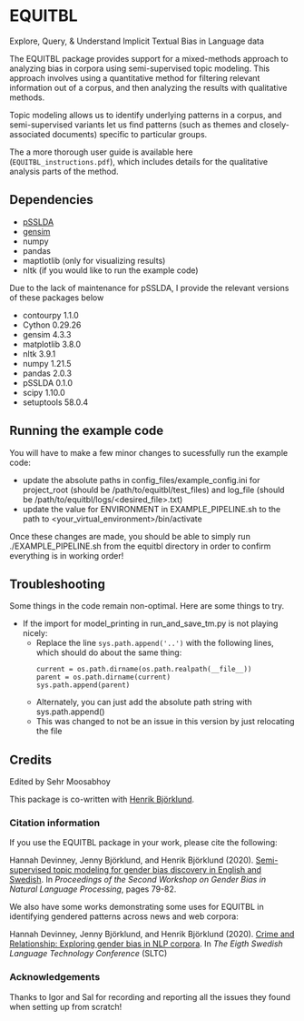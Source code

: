 # EQUITBL
Explore, Query, &amp; Understand Implicit Textual Bias in Language data

The EQUITBL package provides support for a mixed-methods approach to analyzing bias in corpora using semi-supervised topic modeling. This approach involves using a quantitative method for filtering relevant information out of a corpus, and then analyzing the results with qualitative methods.

Topic modeling allows us to identify underlying patterns in a corpus, and semi-supervised variants let us find patterns (such as themes and closely-associated documents) specific to particular groups.

The a more thorough user guide is available here (`EQUITBL_instructions.pdf`), which includes details for the qualitative analysis parts of the method.

## Dependencies

* [pSSLDA](https://github.com/davidandrzej/pSSLDA)
* [gensim](https://radimrehurek.com/gensim/)
* numpy
* pandas
* maptlotlib (only for visualizing results)
* nltk (if you would like to run the example code)

Due to the lack of maintenance for pSSLDA, I provide the relevant versions of these packages below
* contourpy           1.1.0
* Cython              0.29.26
* gensim              4.3.3
* matplotlib          3.8.0
* nltk                3.9.1
* numpy               1.21.5
* pandas              2.0.3
* pSSLDA              0.1.0
* scipy               1.10.0
* setuptools          58.0.4

## Running the example code

You will have to make a few minor changes to sucessfully run the example code:

* update the absolute paths in config_files/example_config.ini for project_root (should be /path/to/equitbl/test_files) and log_file (should be /path/to/equitbl/logs/<desired_file>.txt)
* update the value for ENVIRONMENT in EXAMPLE_PIPELINE.sh to the path to <your_virtual_environment>/bin/activate

Once these changes are made, you should be able to simply run ./EXAMPLE_PIPELINE.sh from the equitbl directory in order to confirm everything is in working order!

## Troubleshooting

Some things in the code remain non-optimal. Here are some things to try.

* If the import for model_printing in run_and_save_tm.py is not playing nicely:
  - Replace the line `sys.path.append('..')` with the following lines, which should do about the same thing:
    ```
    current = os.path.dirname(os.path.realpath(__file__))
    parent = os.path.dirname(current)
    sys.path.append(parent)
    ```
  - Alternately, you can just add the absolute path string with sys.path.append()
  - This was changed to not be an issue in this version by just relocating the file

## Credits

Edited by Sehr Moosabhoy

This package is co-written with [Henrik Björklund](https://github.com/henrikb-umu).

### Citation information

If you use the EQUITBL package in your work, please cite the following:

Hannah Devinney, Jenny Björklund, and Henrik Björklund (2020). [Semi-supervised topic modeling for gender bias discovery in English and Swedish](https://aclanthology.org/2020.gebnlp-1.8/). In _Proceedings of the Second Workshop on Gender Bias in Natural Language Processing_, pages 79-82.

We also have some works demonstrating some uses for EQUITBL in identifying gendered patterns across news and web corpora:

Hannah Devinney, Jenny Björklund, and Henrik Björklund (2020). [Crime and Relationship: Exploring gender bias in NLP corpora](https://spraakbanken.gu.se/sites/default/files/2022/SLTC-2020_paper_10.pdf). In _The Eigth Swedish Language Technology Conference_ (SLTC)

### Acknowledgements


Thanks to Igor and Sal for recording and reporting all the issues they found when setting up from scratch!


